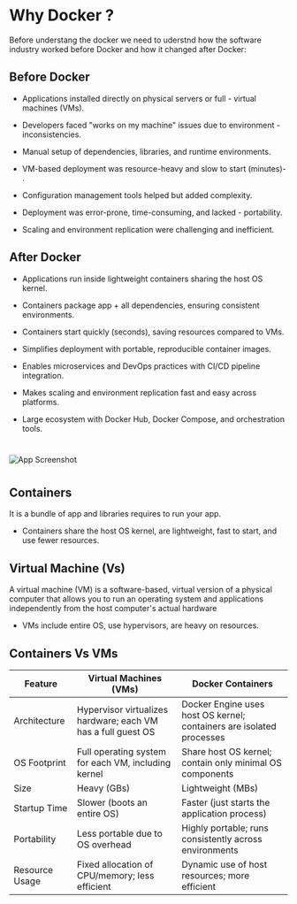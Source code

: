 
# Why Docker ?

Before understang the docker we need to uderstnd how the software industry worked before Docker and how it changed after Docker:

 


## Before Docker

- Applications installed directly on physical servers or full - virtual machines (VMs). 
- Developers faced "works on my machine" issues due to environment - inconsistencies.
- Manual setup of dependencies, libraries, and runtime environments.
- VM-based deployment was resource-heavy and slow to start (minutes)- .
- Configuration management tools helped but added complexity.

- Deployment was error-prone, time-consuming, and lacked - portability.

- Scaling and environment replication were challenging and inefficient.




## After Docker

- Applications run inside lightweight containers sharing the host OS kernel.

- Containers package app + all dependencies, ensuring consistent environments.

- Containers start quickly (seconds), saving resources compared to VMs.

- Simplifies deployment with portable, reproducible container images.

- Enables microservices and DevOps practices with CI/CD pipeline integration.

- Makes scaling and environment replication fast and easy across platforms.

- Large ecosystem with Docker Hub, Docker Compose, and orchestration tools.

#


![App Screenshot](https://www.netapp.com/media/Screen-Shot-2018-03-20-at-9.24.09-AM_tcm19-56643.png)


#
## Containers

 It is a bundle of app and libraries requires to run your app.
- Containers share the host OS kernel, are lightweight, fast to start, and use fewer resources.



## Virtual Machine (Vs)

A virtual machine (VM) is a software-based, virtual version of a physical computer that allows you to run an operating system and applications independently from the host computer's actual hardware
- VMs include entire OS, use hypervisors, are heavy on resources.

## Containers Vs VMs

| Feature         | Virtual Machines (VMs)                                | Docker Containers                                    |
|-----------------|------------------------------------------------------|-----------------------------------------------------|
| Architecture    | Hypervisor virtualizes hardware; each VM has a full guest OS | Docker Engine uses host OS kernel; containers are isolated processes |
| OS Footprint    | Full operating system for each VM, including kernel  | Share host OS kernel; contain only minimal OS components |
| Size            | Heavy (GBs)                                          | Lightweight (MBs)                                    |
| Startup Time    | Slower (boots an entire OS)                          | Faster (just starts the application process)        |
| Portability     | Less portable due to OS overhead                     | Highly portable; runs consistently across environments |
| Resource Usage  | Fixed allocation of CPU/memory; less efficient       | Dynamic use of host resources; more efficient        |
